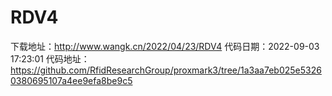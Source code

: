 # RDV4
下载地址：http://www.wangk.cn/2022/04/23/RDV4
代码日期：2022-09-03 17:23:01
代码地址：https://github.com/RfidResearchGroup/proxmark3/tree/1a3aa7eb025e53260380695107a4ee9efa8be9c5
